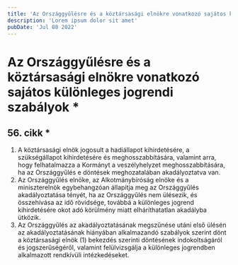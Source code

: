 ```yaml
---
title: 'Az Országgyűlésre és a köztársasági elnökre vonatkozó sajátos különleges jogrendi szabályok *'
description: 'Lorem ipsum dolor sit amet'
pubDate: 'Jul 08 2022'
---
```


# Az Országgyűlésre és a köztársasági elnökre vonatkozó sajátos különleges jogrendi szabályok *

## 56. cikk *
1. A köztársasági elnök jogosult a hadiállapot kihirdetésére, a szükségállapot kihirdetésére és meghosszabbítására, valamint arra, hogy felhatalmazza a Kormányt a veszélyhelyzet meghosszabbítására, ha az Országgyűlés e döntések meghozatalában akadályoztatva van.
2. Az Országgyűlés elnöke, az Alkotmánybíróság elnöke és a miniszterelnök egybehangzóan állapítja meg az Országgyűlés akadályoztatása tényét, ha az Országgyűlés nem ülésezik, és összehívása az idő rövidsége, továbbá a különleges jogrend kihirdetésére okot adó körülmény miatt elháríthatatlan akadályba ütközik.
3. Az Országgyűlés az akadályoztatásának megszűnése utáni első ülésén az akadályoztatásának hiányában alkalmazandó szabályok szerint dönt a köztársasági elnök (1) bekezdés szerinti döntésének indokoltságáról és jogszerűségéről, valamint felülvizsgálja a különleges jogrendben alkalmazott rendkívüli intézkedéseket.
